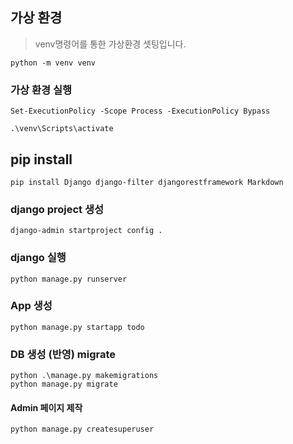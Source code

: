 
## 가상 환경 
> venv명령어를 통한 가상환경 셋팅입니다. 
```
python -m venv venv
```

### 가상 환경 실행 
```
Set-ExecutionPolicy -Scope Process -ExecutionPolicy Bypass
```

```
.\venv\Scripts\activate
```

## pip install
```
pip install Django django-filter djangorestframework Markdown 
```

### django project 생성
```
django-admin startproject config .
```


### django 실행
```
python manage.py runserver
```


### App 생성 

```
python manage.py startapp todo
```

### DB 생성 (반영) migrate  
```
python .\manage.py makemigrations
python manage.py migrate   
```

#### Admin 페이지 제작
```
python manage.py createsuperuser
```
